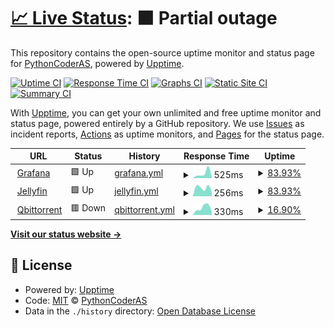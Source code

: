 # [📈 Live Status](https://uptime.aoyans.dev): <!--live status--> **🟧 Partial outage**

This repository contains the open-source uptime monitor and status page for [PythonCoderAS](https://uptime.aoyans.dev), powered by [Upptime](https://github.com/upptime/upptime).

[![Uptime CI](https://github.com/PythonCoderAS/uptime/workflows/Uptime%20CI/badge.svg)](https://github.com/PythonCoderAS/uptime/actions?query=workflow%3A%22Uptime+CI%22)
[![Response Time CI](https://github.com/PythonCoderAS/uptime/workflows/Response%20Time%20CI/badge.svg)](https://github.com/PythonCoderAS/uptime/actions?query=workflow%3A%22Response+Time+CI%22)
[![Graphs CI](https://github.com/PythonCoderAS/uptime/workflows/Graphs%20CI/badge.svg)](https://github.com/PythonCoderAS/uptime/actions?query=workflow%3A%22Graphs+CI%22)
[![Static Site CI](https://github.com/PythonCoderAS/uptime/workflows/Static%20Site%20CI/badge.svg)](https://github.com/PythonCoderAS/uptime/actions?query=workflow%3A%22Static+Site+CI%22)
[![Summary CI](https://github.com/PythonCoderAS/uptime/workflows/Summary%20CI/badge.svg)](https://github.com/PythonCoderAS/uptime/actions?query=workflow%3A%22Summary+CI%22)

With [Upptime](https://upptime.js.org), you can get your own unlimited and free uptime monitor and status page, powered entirely by a GitHub repository. We use [Issues](https://github.com/PythonCoderAS/uptime/issues) as incident reports, [Actions](https://github.com/PythonCoderAS/uptime/actions) as uptime monitors, and [Pages](https://uptime.aoyans.dev) for the status page.

<!--start: status pages-->
<!-- This summary is generated by Upptime (https://github.com/upptime/upptime) -->
<!-- Do not edit this manually, your changes will be overwritten -->
<!-- prettier-ignore -->
| URL | Status | History | Response Time | Uptime |
| --- | ------ | ------- | ------------- | ------ |
| <img alt="" src="https://icons.duckduckgo.com/ip3/grafana.aoyans.dev.ico" height="13"> [Grafana](https://grafana.aoyans.dev) | 🟩 Up | [grafana.yml](https://github.com/PythonCoderAS/uptime/commits/HEAD/history/grafana.yml) | <details><summary><img alt="Response time graph" src="./graphs/grafana/response-time-week.png" height="20"> 525ms</summary><br><a href="https://uptime.aoyans.dev/history/grafana"><img alt="Response time 970" src="https://img.shields.io/endpoint?url=https%3A%2F%2Fraw.githubusercontent.com%2FPythonCoderAS%2Fuptime%2FHEAD%2Fapi%2Fgrafana%2Fresponse-time.json"></a><br><a href="https://uptime.aoyans.dev/history/grafana"><img alt="24-hour response time 163" src="https://img.shields.io/endpoint?url=https%3A%2F%2Fraw.githubusercontent.com%2FPythonCoderAS%2Fuptime%2FHEAD%2Fapi%2Fgrafana%2Fresponse-time-day.json"></a><br><a href="https://uptime.aoyans.dev/history/grafana"><img alt="7-day response time 525" src="https://img.shields.io/endpoint?url=https%3A%2F%2Fraw.githubusercontent.com%2FPythonCoderAS%2Fuptime%2FHEAD%2Fapi%2Fgrafana%2Fresponse-time-week.json"></a><br><a href="https://uptime.aoyans.dev/history/grafana"><img alt="30-day response time 970" src="https://img.shields.io/endpoint?url=https%3A%2F%2Fraw.githubusercontent.com%2FPythonCoderAS%2Fuptime%2FHEAD%2Fapi%2Fgrafana%2Fresponse-time-month.json"></a><br><a href="https://uptime.aoyans.dev/history/grafana"><img alt="1-year response time 970" src="https://img.shields.io/endpoint?url=https%3A%2F%2Fraw.githubusercontent.com%2FPythonCoderAS%2Fuptime%2FHEAD%2Fapi%2Fgrafana%2Fresponse-time-year.json"></a></details> | <details><summary><a href="https://uptime.aoyans.dev/history/grafana">83.93%</a></summary><a href="https://uptime.aoyans.dev/history/grafana"><img alt="All-time uptime 91.50%" src="https://img.shields.io/endpoint?url=https%3A%2F%2Fraw.githubusercontent.com%2FPythonCoderAS%2Fuptime%2FHEAD%2Fapi%2Fgrafana%2Fuptime.json"></a><br><a href="https://uptime.aoyans.dev/history/grafana"><img alt="24-hour uptime 0.00%" src="https://img.shields.io/endpoint?url=https%3A%2F%2Fraw.githubusercontent.com%2FPythonCoderAS%2Fuptime%2FHEAD%2Fapi%2Fgrafana%2Fuptime-day.json"></a><br><a href="https://uptime.aoyans.dev/history/grafana"><img alt="7-day uptime 83.93%" src="https://img.shields.io/endpoint?url=https%3A%2F%2Fraw.githubusercontent.com%2FPythonCoderAS%2Fuptime%2FHEAD%2Fapi%2Fgrafana%2Fuptime-week.json"></a><br><a href="https://uptime.aoyans.dev/history/grafana"><img alt="30-day uptime 91.50%" src="https://img.shields.io/endpoint?url=https%3A%2F%2Fraw.githubusercontent.com%2FPythonCoderAS%2Fuptime%2FHEAD%2Fapi%2Fgrafana%2Fuptime-month.json"></a><br><a href="https://uptime.aoyans.dev/history/grafana"><img alt="1-year uptime 91.50%" src="https://img.shields.io/endpoint?url=https%3A%2F%2Fraw.githubusercontent.com%2FPythonCoderAS%2Fuptime%2FHEAD%2Fapi%2Fgrafana%2Fuptime-year.json"></a></details>
| <img alt="" src="https://icons.duckduckgo.com/ip3/jellyfin.aoyans.dev.ico" height="13"> [Jellyfin](https://jellyfin.aoyans.dev) | 🟩 Up | [jellyfin.yml](https://github.com/PythonCoderAS/uptime/commits/HEAD/history/jellyfin.yml) | <details><summary><img alt="Response time graph" src="./graphs/jellyfin/response-time-week.png" height="20"> 256ms</summary><br><a href="https://uptime.aoyans.dev/history/jellyfin"><img alt="Response time 311" src="https://img.shields.io/endpoint?url=https%3A%2F%2Fraw.githubusercontent.com%2FPythonCoderAS%2Fuptime%2FHEAD%2Fapi%2Fjellyfin%2Fresponse-time.json"></a><br><a href="https://uptime.aoyans.dev/history/jellyfin"><img alt="24-hour response time 233" src="https://img.shields.io/endpoint?url=https%3A%2F%2Fraw.githubusercontent.com%2FPythonCoderAS%2Fuptime%2FHEAD%2Fapi%2Fjellyfin%2Fresponse-time-day.json"></a><br><a href="https://uptime.aoyans.dev/history/jellyfin"><img alt="7-day response time 256" src="https://img.shields.io/endpoint?url=https%3A%2F%2Fraw.githubusercontent.com%2FPythonCoderAS%2Fuptime%2FHEAD%2Fapi%2Fjellyfin%2Fresponse-time-week.json"></a><br><a href="https://uptime.aoyans.dev/history/jellyfin"><img alt="30-day response time 311" src="https://img.shields.io/endpoint?url=https%3A%2F%2Fraw.githubusercontent.com%2FPythonCoderAS%2Fuptime%2FHEAD%2Fapi%2Fjellyfin%2Fresponse-time-month.json"></a><br><a href="https://uptime.aoyans.dev/history/jellyfin"><img alt="1-year response time 311" src="https://img.shields.io/endpoint?url=https%3A%2F%2Fraw.githubusercontent.com%2FPythonCoderAS%2Fuptime%2FHEAD%2Fapi%2Fjellyfin%2Fresponse-time-year.json"></a></details> | <details><summary><a href="https://uptime.aoyans.dev/history/jellyfin">83.93%</a></summary><a href="https://uptime.aoyans.dev/history/jellyfin"><img alt="All-time uptime 91.50%" src="https://img.shields.io/endpoint?url=https%3A%2F%2Fraw.githubusercontent.com%2FPythonCoderAS%2Fuptime%2FHEAD%2Fapi%2Fjellyfin%2Fuptime.json"></a><br><a href="https://uptime.aoyans.dev/history/jellyfin"><img alt="24-hour uptime 0.00%" src="https://img.shields.io/endpoint?url=https%3A%2F%2Fraw.githubusercontent.com%2FPythonCoderAS%2Fuptime%2FHEAD%2Fapi%2Fjellyfin%2Fuptime-day.json"></a><br><a href="https://uptime.aoyans.dev/history/jellyfin"><img alt="7-day uptime 83.93%" src="https://img.shields.io/endpoint?url=https%3A%2F%2Fraw.githubusercontent.com%2FPythonCoderAS%2Fuptime%2FHEAD%2Fapi%2Fjellyfin%2Fuptime-week.json"></a><br><a href="https://uptime.aoyans.dev/history/jellyfin"><img alt="30-day uptime 91.50%" src="https://img.shields.io/endpoint?url=https%3A%2F%2Fraw.githubusercontent.com%2FPythonCoderAS%2Fuptime%2FHEAD%2Fapi%2Fjellyfin%2Fuptime-month.json"></a><br><a href="https://uptime.aoyans.dev/history/jellyfin"><img alt="1-year uptime 91.50%" src="https://img.shields.io/endpoint?url=https%3A%2F%2Fraw.githubusercontent.com%2FPythonCoderAS%2Fuptime%2FHEAD%2Fapi%2Fjellyfin%2Fuptime-year.json"></a></details>
| <img alt="" src="https://icons.duckduckgo.com/ip3/qbittorrent.aoyans.dev.ico" height="13"> [Qbittorrent](https://qbittorrent.aoyans.dev) | 🟥 Down | [qbittorrent.yml](https://github.com/PythonCoderAS/uptime/commits/HEAD/history/qbittorrent.yml) | <details><summary><img alt="Response time graph" src="./graphs/qbittorrent/response-time-week.png" height="20"> 330ms</summary><br><a href="https://uptime.aoyans.dev/history/qbittorrent"><img alt="Response time 285" src="https://img.shields.io/endpoint?url=https%3A%2F%2Fraw.githubusercontent.com%2FPythonCoderAS%2Fuptime%2FHEAD%2Fapi%2Fqbittorrent%2Fresponse-time.json"></a><br><a href="https://uptime.aoyans.dev/history/qbittorrent"><img alt="24-hour response time 0" src="https://img.shields.io/endpoint?url=https%3A%2F%2Fraw.githubusercontent.com%2FPythonCoderAS%2Fuptime%2FHEAD%2Fapi%2Fqbittorrent%2Fresponse-time-day.json"></a><br><a href="https://uptime.aoyans.dev/history/qbittorrent"><img alt="7-day response time 330" src="https://img.shields.io/endpoint?url=https%3A%2F%2Fraw.githubusercontent.com%2FPythonCoderAS%2Fuptime%2FHEAD%2Fapi%2Fqbittorrent%2Fresponse-time-week.json"></a><br><a href="https://uptime.aoyans.dev/history/qbittorrent"><img alt="30-day response time 285" src="https://img.shields.io/endpoint?url=https%3A%2F%2Fraw.githubusercontent.com%2FPythonCoderAS%2Fuptime%2FHEAD%2Fapi%2Fqbittorrent%2Fresponse-time-month.json"></a><br><a href="https://uptime.aoyans.dev/history/qbittorrent"><img alt="1-year response time 285" src="https://img.shields.io/endpoint?url=https%3A%2F%2Fraw.githubusercontent.com%2FPythonCoderAS%2Fuptime%2FHEAD%2Fapi%2Fqbittorrent%2Fresponse-time-year.json"></a></details> | <details><summary><a href="https://uptime.aoyans.dev/history/qbittorrent">16.90%</a></summary><a href="https://uptime.aoyans.dev/history/qbittorrent"><img alt="All-time uptime 9.06%" src="https://img.shields.io/endpoint?url=https%3A%2F%2Fraw.githubusercontent.com%2FPythonCoderAS%2Fuptime%2FHEAD%2Fapi%2Fqbittorrent%2Fuptime.json"></a><br><a href="https://uptime.aoyans.dev/history/qbittorrent"><img alt="24-hour uptime 0.00%" src="https://img.shields.io/endpoint?url=https%3A%2F%2Fraw.githubusercontent.com%2FPythonCoderAS%2Fuptime%2FHEAD%2Fapi%2Fqbittorrent%2Fuptime-day.json"></a><br><a href="https://uptime.aoyans.dev/history/qbittorrent"><img alt="7-day uptime 16.90%" src="https://img.shields.io/endpoint?url=https%3A%2F%2Fraw.githubusercontent.com%2FPythonCoderAS%2Fuptime%2FHEAD%2Fapi%2Fqbittorrent%2Fuptime-week.json"></a><br><a href="https://uptime.aoyans.dev/history/qbittorrent"><img alt="30-day uptime 9.06%" src="https://img.shields.io/endpoint?url=https%3A%2F%2Fraw.githubusercontent.com%2FPythonCoderAS%2Fuptime%2FHEAD%2Fapi%2Fqbittorrent%2Fuptime-month.json"></a><br><a href="https://uptime.aoyans.dev/history/qbittorrent"><img alt="1-year uptime 9.06%" src="https://img.shields.io/endpoint?url=https%3A%2F%2Fraw.githubusercontent.com%2FPythonCoderAS%2Fuptime%2FHEAD%2Fapi%2Fqbittorrent%2Fuptime-year.json"></a></details>

<!--end: status pages-->

[**Visit our status website →**](https://uptime.aoyans.dev)

## 📄 License

- Powered by: [Upptime](https://github.com/upptime/upptime)
- Code: [MIT](./LICENSE) © [PythonCoderAS](https://uptime.aoyans.dev)
- Data in the `./history` directory: [Open Database License](https://opendatacommons.org/licenses/odbl/1-0/)
